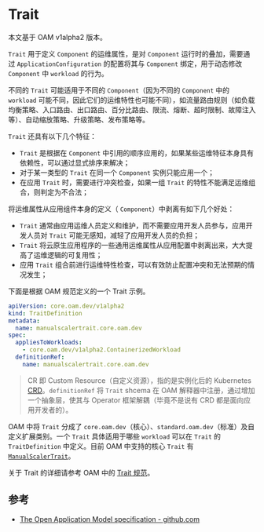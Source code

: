 # Trait

本文基于 OAM v1alpha2 版本。

`Trait` 用于定义 `Component` 的运维属性，是对 `Component` 运行时的叠加，需要通过 `ApplicationConfiguration` 的配置将其与 `Component` 绑定，用于动态修改 `Component` 中 `workload` 的行为。

不同的 `Trait` 可能适用于不同的 `Component`（因为不同的 `Component` 中的  `workload` 可能不同，因此它们的运维特性也可能不同），如流量路由规则（如负载均衡策略、入口路由、出口路由、百分比路由、限流、熔断、超时限制、故障注入等）、自动缩放策略、升级策略、发布策略等。

`Trait` 还具有以下几个特征：

- `Trait` 是根据在 `Component` 中引用的顺序应用的，如果某些运维特征本身具有依赖性，可以通过显式排序来解决；
- 对于某一类型的 `Trait` 在同一个 `Component` 实例只能应用一个；
- 在应用 `Trait` 时，需要进行冲突检查，如果一组 `Trait` 的特性不能满足运维组合，则判定为不合法；

将运维属性从应用组件本身的定义（ `Component`）中剥离有如下几个好处：

- `Trait` 通常由应用运维人员定义和维护，而不需要应用开发人员参与，应用开发人员对 `Trait` 可能无感知，减轻了应用开发人员的负担；
- `Trait` 将云原生应用程序的一些通用运维属性从应用配置中剥离出来，大大提高了运维逻辑的可复用性；
- 应用 `Trait` 组合前进行运维特性检查，可以有效防止配置冲突和无法预期的情况发生；

下面是根据 OAM 规范定义的一个 Trait 示例。

```yaml
apiVersion: core.oam.dev/v1alpha2
kind: TraitDefinition
metadata:
  name: manualscalertrait.core.oam.dev
spec:
  appliesToWorkloads:
    - core.oam.dev/v1alpha2.ContainerizedWorkload
  definitionRef:
    name: manualscalertrait.core.oam.dev
```

> CR  即 Custom Resource（自定义资源），指的是实例化后的 Kubernetes [CRD](https://kubernetes.io/docs/concepts/extend-kubernetes/api-extension/custom-resources/)。`definitionRef` 将 `Trait` shcema 在 OAM 解释器中注册，通过增加一个抽象层，使其与 Operator 框架解耦（毕竟不是说有 CRD 都是面向应用开发者的）。

OAM 中将 `Trait` 分成了 `core.oam.dev`（核心）、`standard.oam.dev`（标准）及自定义扩展类别。一个 `Trait` 具体适用于哪些 `workload` 可以在 `Trait` 的 `TraitDefinition` 中定义。目前 OAM 中支持的核心 `Trait` 有 [`ManualScalerTrait`](https://github.com/oam-dev/spec/blob/master/core/traits/manual_scaler_trait.md)。

关于 Trait 的详细请参考 OAM 中的 [Trait 规范](https://github.com/oam-dev/spec/blob/master/6.traits.md)。

## 参考

- [The Open Application Model specification - github.com](https://github.com/oam-dev/spec)